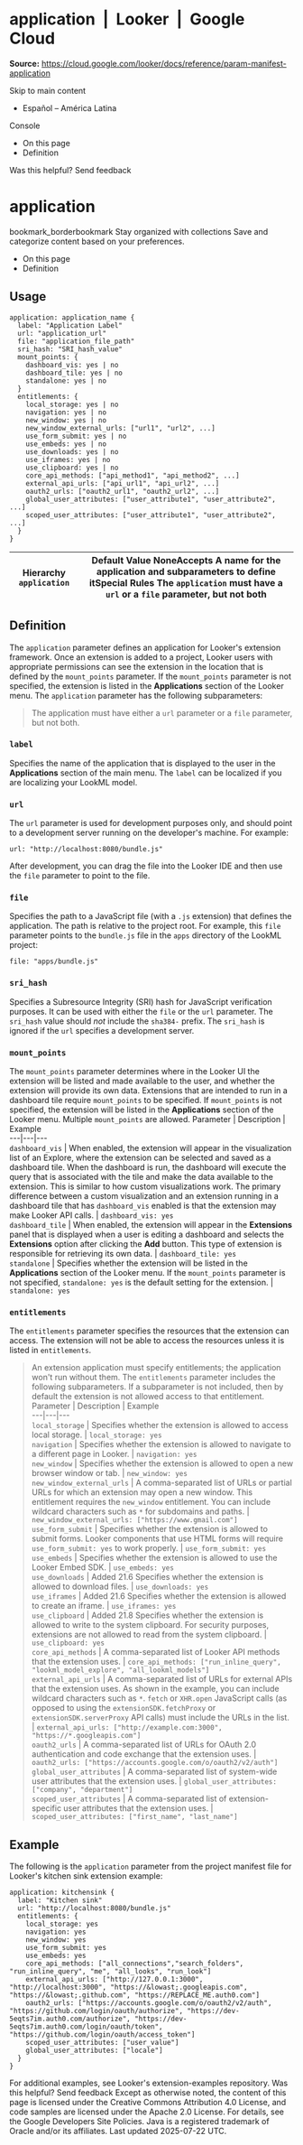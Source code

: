 # application  |  Looker  |  Google Cloud

**Source:** https://cloud.google.com/looker/docs/reference/param-manifest-application

Skip to main content 
  * Español – América Latina

Console 


  * On this page
  * Definition




Was this helpful?
Send feedback 
#  application
bookmark_borderbookmark Stay organized with collections  Save and categorize content based on your preferences.
  * On this page
  * Definition


## Usage
```
application: application_name {
  label: "Application Label" 
  url: "application_url" 
  file: "application_file_path" 
  sri_hash: "SRI_hash_value" 
  mount_points: {
    dashboard_vis: yes | no
    dashboard_tile: yes | no
    standalone: yes | no
  }
  entitlements: {
    local_storage: yes | no
    navigation: yes | no
    new_window: yes | no
    new_window_external_urls: ["url1", "url2", ...]
    use_form_submit: yes | no
    use_embeds: yes | no
    use_downloads: yes | no
    use_iframes: yes | no
    use_clipboard: yes | no
    core_api_methods: ["api_method1", "api_method2", ...]
    external_api_urls: ["api_url1", "api_url2", ...]
    oauth2_urls: ["oauth2_url1", "oauth2_url2", ...]
    global_user_attributes: ["user_attribute1", "user_attribute2", ...]
    scoped_user_attributes: ["user_attribute1", "user_attribute2", ...]
  }
}

```

Hierarchy `application` |  Default Value NoneAccepts A name for the application and subparameters to define itSpecial Rules The `application` must have a `url` or a `file` parameter, but not both   
---|---  
## Definition
The `application` parameter defines an application for Looker's extension framework. Once an extension is added to a project, Looker users with appropriate permissions can see the extension in the location that is defined by the `mount_points` parameter. If the `mount_points` parameter is not specified, the extension is listed in the **Applications** section of the Looker menu.
The `application` parameter has the following subparameters:


> The application must have either a `url` parameter or a `file` parameter, but not both.
### `label`
Specifies the name of the application that is displayed to the user in the **Applications** section of the main menu. The `label` can be localized if you are localizing your LookML model.
### `url`
The `url` parameter is used for development purposes only, and should point to a development server running on the developer's machine. For example:
```
url: "http://localhost:8080/bundle.js"

```

After development, you can drag the file into the Looker IDE and then use the `file` parameter to point to the file.
### `file`
Specifies the path to a JavaScript file (with a `.js` extension) that defines the application. The path is relative to the project root. For example, this `file` parameter points to the `bundle.js` file in the `apps` directory of the LookML project:
```
file: "apps/bundle.js"

```

### `sri_hash`
Specifies a Subresource Integrity (SRI) hash for JavaScript verification purposes. It can be used with either the `file` or the `url` parameter. The `sri_hash` value should _not_ include the `sha384-` prefix.
The `sri_hash` is ignored if the `url` specifies a development server.
### `mount_points`
The `mount_points` parameter determines where in the Looker UI the extension will be listed and made available to the user, and whether the extension will provide its own data. Extensions that are intended to run in a dashboard tile require `mount_points` to be specified. If `mount_points` is not specified, the extension will be listed in the **Applications** section of the Looker menu. Multiple `mount_points` are allowed.
Parameter | Description | Example  
---|---|---  
`dashboard_vis` |  When enabled, the extension will appear in the visualization list of an Explore, where the extension can be selected and saved as a dashboard tile. When the dashboard is run, the dashboard will execute the query that is associated with the tile and make the data available to the extension. This is similar to how custom visualizations work. The primary difference between a custom visualization and an extension running in a dashboard tile that has `dashboard_vis` enabled is that the extension may make Looker API calls.  | `dashboard_vis: yes`  
`dashboard_tile` |  When enabled, the extension will appear in the **Extensions** panel that is displayed when a user is editing a dashboard and selects the **Extensions** option after clicking the **Add** button. This type of extension is responsible for retrieving its own data.  | `dashboard_tile: yes`  
`standalone` |  Specifies whether the extension will be listed in the **Applications** section of the Looker menu. If the `mount_points` parameter is not specified, `standalone: yes` is the default setting for the extension.  | `standalone: yes`  
### `entitlements`
The `entitlements` parameter specifies the resources that the extension can access. The extension will not be able to access the resources unless it is listed in `entitlements`.
> An extension application must specify entitlements; the application won't run without them.
The `entitlements` parameter includes the following subparameters. If a subparameter is not included, then by default the extension is not allowed access to that entitlement.
Parameter | Description | Example  
---|---|---  
`local_storage` |  Specifies whether the extension is allowed to access local storage.  | `local_storage: yes`  
`navigation` |  Specifies whether the extension is allowed to navigate to a different page in Looker.  | `navigation: yes`  
`new_window` |  Specifies whether the extension is allowed to open a new browser window or tab.  | `new_window: yes`  
`new_window_external_urls` |  A comma-separated list of URLs or partial URLs for which an extension may open a new window. This entitlement requires the `new_window` entitlement. You can include wildcard characters such as `*` for subdomains and paths.  | `new_window_external_urls: ["https://www.gmail.com"]`  
`use_form_submit` |  Specifies whether the extension is allowed to submit forms. Looker components that use HTML forms will require `use_form_submit: yes` to work properly.  | `use_form_submit: yes`  
`use_embeds` |  Specifies whether the extension is allowed to use the Looker Embed SDK.  | `use_embeds: yes`  
`use_downloads` |  Added 21.6  Specifies whether the extension is allowed to download files.  | `use_downloads: yes`  
`use_iframes` |  Added 21.6  Specifies whether the extension is allowed to create an iframe.  | `use_iframes: yes`  
`use_clipboard` |  Added 21.8  Specifies whether the extension is allowed to write to the system clipboard. For security purposes, extensions are not allowed to read from the system clipboard.  | `use_clipboard: yes`  
`core_api_methods` |  A comma-separated list of Looker API methods that the extension uses.  | `core_api_methods: ["run_inline_query", "lookml_model_explore", "all_lookml_models"]`  
`external_api_urls` |  A comma-separated list of URLs for external APIs that the extension uses. As shown in the example, you can include wildcard characters such as `*`. `fetch` or `XHR.open` JavaScript calls (as opposed to using the `extensionSDK.fetchProxy` or `extensionSDK.serverProxy` API calls) must include the URLs in the list.  | `external_api_urls: ["http://example.com:3000", "https://*.googleapis.com"]`  
`oauth2_urls` |  A comma-separated list of URLs for OAuth 2.0 authentication and code exchange that the extension uses.  | `oauth2_urls: ["https://accounts.google.com/o/oauth2/v2/auth"]`  
`global_user_attributes` |  A comma-separated list of system-wide user attributes that the extension uses.  | `global_user_attributes: ["company", "department"]`  
`scoped_user_attributes` |  A comma-separated list of extension-specific user attributes that the extension uses.  | `scoped_user_attributes: ["first_name", "last_name"]`  
## Example
The following is the `application` parameter from the project manifest file for Looker's kitchen sink extension example:
```
application: kitchensink {
  label: "Kitchen sink"
  url: "http://localhost:8080/bundle.js"
  entitlements: {
    local_storage: yes
    navigation: yes
    new_window: yes
    use_form_submit: yes
    use_embeds: yes
    core_api_methods: ["all_connections","search_folders", "run_inline_query", "me", "all_looks", "run_look"]
    external_api_urls: ["http://127.0.0.1:3000", "http://localhost:3000", "https://&lowast;.googleapis.com", "https://&lowast;.github.com", "https://REPLACE_ME.auth0.com"]
    oauth2_urls: ["https://accounts.google.com/o/oauth2/v2/auth", "https://github.com/login/oauth/authorize", "https://dev-5eqts7im.auth0.com/authorize", "https://dev-5eqts7im.auth0.com/login/oauth/token", "https://github.com/login/oauth/access_token"]
    scoped_user_attributes: ["user_value"]
    global_user_attributes: ["locale"]
  }
}

```

For additional examples, see Looker's extension-examples repository.
Was this helpful?
Send feedback 
Except as otherwise noted, the content of this page is licensed under the Creative Commons Attribution 4.0 License, and code samples are licensed under the Apache 2.0 License. For details, see the Google Developers Site Policies. Java is a registered trademark of Oracle and/or its affiliates.
Last updated 2025-07-22 UTC.



